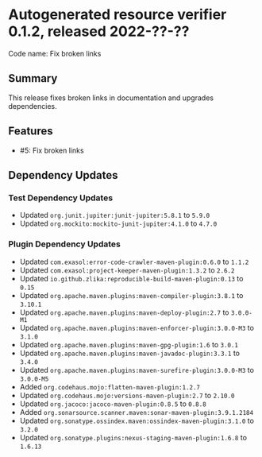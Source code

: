 # Autogenerated resource verifier 0.1.2, released 2022-??-??

Code name: Fix broken links

## Summary

This release fixes broken links in documentation and upgrades dependencies.

## Features

* #5: Fix broken links

## Dependency Updates

### Test Dependency Updates

* Updated `org.junit.jupiter:junit-jupiter:5.8.1` to `5.9.0`
* Updated `org.mockito:mockito-junit-jupiter:4.1.0` to `4.7.0`

### Plugin Dependency Updates

* Updated `com.exasol:error-code-crawler-maven-plugin:0.6.0` to `1.1.2`
* Updated `com.exasol:project-keeper-maven-plugin:1.3.2` to `2.6.2`
* Updated `io.github.zlika:reproducible-build-maven-plugin:0.13` to `0.15`
* Updated `org.apache.maven.plugins:maven-compiler-plugin:3.8.1` to `3.10.1`
* Updated `org.apache.maven.plugins:maven-deploy-plugin:2.7` to `3.0.0-M1`
* Updated `org.apache.maven.plugins:maven-enforcer-plugin:3.0.0-M3` to `3.1.0`
* Updated `org.apache.maven.plugins:maven-gpg-plugin:1.6` to `3.0.1`
* Updated `org.apache.maven.plugins:maven-javadoc-plugin:3.3.1` to `3.4.0`
* Updated `org.apache.maven.plugins:maven-surefire-plugin:3.0.0-M3` to `3.0.0-M5`
* Added `org.codehaus.mojo:flatten-maven-plugin:1.2.7`
* Updated `org.codehaus.mojo:versions-maven-plugin:2.7` to `2.10.0`
* Updated `org.jacoco:jacoco-maven-plugin:0.8.5` to `0.8.8`
* Added `org.sonarsource.scanner.maven:sonar-maven-plugin:3.9.1.2184`
* Updated `org.sonatype.ossindex.maven:ossindex-maven-plugin:3.1.0` to `3.2.0`
* Updated `org.sonatype.plugins:nexus-staging-maven-plugin:1.6.8` to `1.6.13`
